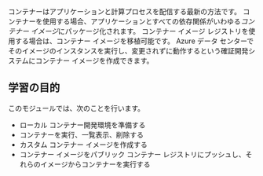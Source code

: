 コンテナーはアプリケーションと計算プロセスを配信する最新の方法です。 コンテナーを使用する場合、アプリケーションとすべての依存関係がいわゆる*コンテナー イメージ*にパッケージ化されます。 コンテナー イメージ レジストリを使用する場合は、コンテナー イメージを移植可能です。 Azure データ センターでそのイメージのインスタンスを実行し、変更されずに動作するという確証開発システムにコンテナー イメージを作成できます。

## <a name="learning-objectives"></a>学習の目的

このモジュールでは、次のことを行います。

- ローカル コンテナー開発環境を準備する
- コンテナーを実行、一覧表示、削除する
- カスタム コンテナー イメージを作成する
- コンテナー イメージをパブリック コンテナー レジストリにプッシュし、それらのイメージからコンテナーを実行する